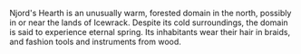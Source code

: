 Njord's Hearth is an unusually warm, forested domain in the north, possibly in or near the lands of Icewrack. Despite its cold surroundings, the domain is said to experience eternal spring. Its inhabitants wear their hair in braids, and fashion tools and instruments from wood.